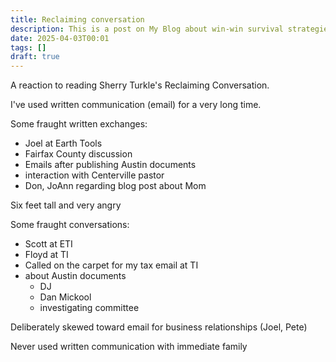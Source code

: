```yaml
---
title: Reclaiming conversation
description: This is a post on My Blog about win-win survival strategies.
date: 2025-04-03T00:01
tags: []
draft: true
---
```

A reaction to reading Sherry Turkle's Reclaiming Conversation.

I've used written communication (email) for a very long time.

Some fraught written exchanges:
- Joel at Earth Tools
- Fairfax County discussion
- Emails after publishing Austin documents
- interaction with Centerville pastor
- Don, JoAnn regarding blog post about Mom

Six feet tall and very angry

Some fraught conversations:
- Scott at ETI
- Floyd at TI
- Called on the carpet for my tax email at TI
- about Austin documents
  - DJ
  - Dan Mickool
  - investigating committee

Deliberately skewed toward email for business relationships (Joel, Pete)

Never used written communication with immediate family